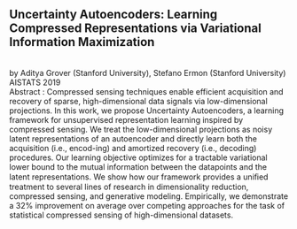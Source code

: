 Uncertainty Autoencoders: Learning Compressed Representations via Variational Information Maximization
--------
<br>by  Aditya Grover (Stanford University), Stefano Ermon (Stanford University)<br>
AISTATS 2019<br>
Abstract : Compressed sensing techniques enable efficient acquisition and recovery of sparse, high-dimensional data signals via low-dimensional projections. In this work, we propose Uncertainty Autoencoders, a learning framework for unsupervised representation learning inspired by compressed sensing. We treat the low-dimensional projections as noisy latent representations of an autoencoder and directly learn both the acquisition (i.e., encod-ing) and amortized recovery (i.e., decoding) procedures. Our learning objective optimizes for a tractable variational lower bound to the mutual information between the datapoints and the latent representations. We show how our framework provides a uniﬁed treatment to several lines of research in dimensionality reduction, compressed sensing, and generative modeling. Empirically, we demonstrate a 32% improvement on average over competing approaches for the task of statistical compressed sensing of high-dimensional datasets.
